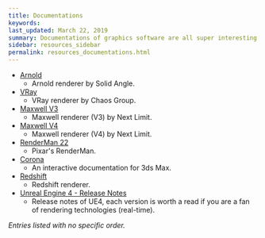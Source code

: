 ```yaml
---
title: Documentations
keywords: 
last_updated: March 22, 2019
summary: Documentations of graphics software are all super interesting.
sidebar: resources_sidebar
permalink: resources_documentations.html
---
```


* [Arnold](https://docs.arnoldrenderer.com/dashboard.action)
  * Arnold renderer by Solid Angle.
* [VRay](https://docs.chaosgroup.com/)
  * VRay renderer by Chaos Group.
* [Maxwell V3](http://support.nextlimit.com/display/mxdocsv3/Maxwell+Render+V3+Documentation)
  * Maxwell renderer (V3) by Next Limit.
* [Maxwell V4](http://support.nextlimit.com/display/maxwell4/Maxwell+4+User+Manual)
  * Maxwell renderer (V4) by Next Limit.
* [RenderMan 22](https://rmanwiki.pixar.com/display/REN22/RenderMan+22+Documentation)
  * Pixar's RenderMan.
* [Corona](https://corona-renderer.com/doc/)
  * An interactive documentation for 3ds Max.
* [Redshift](https://docs.redshift3d.com/)
  * Redshift renderer.
* [Unreal Engine 4 - Release Notes](https://docs.unrealengine.com/en-us/Support/Builds/ReleaseNotes)
  * Release notes of UE4, each version is worth a read if you are a fan of rendering technologies (real-time).

*Entries listed with no specific order.*
